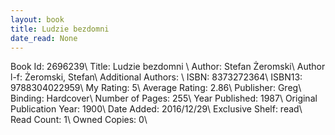 ```yaml
---
layout: book
title: Ludzie bezdomni 
date_read: None
---
```


Book Id: 2696239\ 
Title: Ludzie bezdomni \ 
Author: Stefan Żeromski\ 
Author l-f: Żeromski, Stefan\ 
Additional Authors: \ 
ISBN: 8373272364\ 
ISBN13: 9788304022959\ 
My Rating: 5\ 
Average Rating: 2.86\ 
Publisher: Greg\ 
Binding: Hardcover\ 
Number of Pages: 255\ 
Year Published: 1987\ 
Original Publication Year: 1900\ 
Date Added: 2016/12/29\ 
Exclusive Shelf: read\ 
Read Count: 1\ 
Owned Copies: 0\ 

